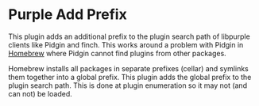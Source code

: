 # Purple Add Prefix

This plugin adds an additional prefix to the plugin search path of libpurple
clients like Pidgin and finch. This works around a problem with Pidgin in
[Homebrew][1] where Pidgin cannot find plugins from other packages.

Homebrew installs all packages in separate prefixes (cellar) and symlinks them
together into a global prefix. This plugin adds the global prefix to the plugin
search path. This is done at plugin enumeration so it may not (and can not) be
loaded.

[1]: https://brew.sh
